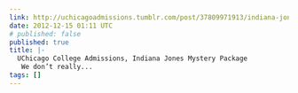 ```yaml
---
link: http://uchicagoadmissions.tumblr.com/post/37809971913/indiana-jones-mystery-package-we-dont-really
date: 2012-12-15 01:11 UTC
# published: false
published: true
title: |-
  UChicago College Admissions, Indiana Jones Mystery Package
   We don’t really...
tags: []
---
```



